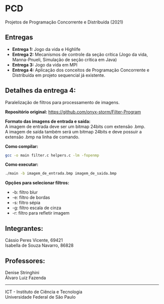 # PCD

Projetos de Programação Concorrente e Distribuída (2021)

## Entregas

- **Entrega 1:** Jogo da vida e Highlife
- **Entrega 2:** Mecanismos de controle da seção crítica (Jogo da vida, Manna-Pnueli, Simulação de seção crítica em Java)
- **Entrega 3:** Jogo da vida em MPI
- **Entrega 4:** Aplicação dos conceitos de Programação Concorrente e Distribuída em projeto sequencial já existente.
  
## Detalhes da entrega 4:
Paralelização de filtros para processamento de imagens.  

**Repositório original:** https://github.com/onyx-storm/Filter-Program  

**Formato das imagens de entrada e saída:**  
A imagem de entrada deve ser um bitmap 24bits com extensão .bmp.  
A imagem de saída também será um bitmap 24bits e deve possuir a extensão .bmp na linha de comando.  

**Como compilar:**
```bash
gcc -o main filter.c helpers.c -lm -fopenmp
```

**Como executar:**
```bash
./main -b imagem_de_entrada.bmp imagem_de_saida.bmp
```

**Opções para selecionar filtros:**
- -b: filtro blur
- -e: filtro de bordas
- -s: filtro sépia
- -g: filtro escala de cinza
- -r: filtro para refletir imagem

## Integrantes:
Cássio Peres Vicente, 69421  
Isabella de Souza Navarro, 86828  

## Professores:
Denise Stringhini  
Álvaro Luiz Fazenda  

------------
ICT - Instituto de Ciência e Tecnologia  
Universidade Federal de São Paulo